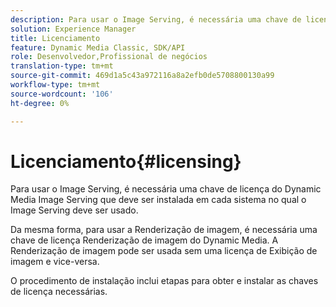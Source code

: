 ```yaml
---
description: Para usar o Image Serving, é necessária uma chave de licença do Dynamic Media Image Serving que deve ser instalada em cada sistema no qual o Image Serving deve ser usado.
solution: Experience Manager
title: Licenciamento
feature: Dynamic Media Classic, SDK/API
role: Desenvolvedor,Profissional de negócios
translation-type: tm+mt
source-git-commit: 469d1a5c43a972116a8a2efb0de5708800130a99
workflow-type: tm+mt
source-wordcount: '106'
ht-degree: 0%

---
```



# Licenciamento{#licensing}

Para usar o Image Serving, é necessária uma chave de licença do Dynamic Media Image Serving que deve ser instalada em cada sistema no qual o Image Serving deve ser usado.

Da mesma forma, para usar a Renderização de imagem, é necessária uma chave de licença Renderização de imagem do Dynamic Media. A Renderização de imagem pode ser usada sem uma licença de Exibição de imagem e vice-versa.

O procedimento de instalação inclui etapas para obter e instalar as chaves de licença necessárias.
